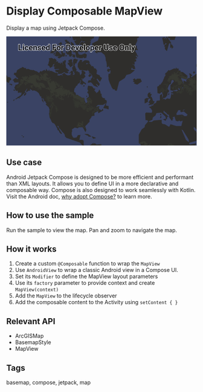# Display Composable MapView

Display a map using Jetpack Compose.

![Image of display composable mapview](display-composable-mapview.png)

## Use case

Android Jetpack Compose is designed to be more efficient and performant than XML layouts. It allows you to define UI in a more declarative and composable way. Compose is also designed to work seamlessly with Kotlin. Visit the Android doc, [why adopt Compose?](https://developer.android.com/jetpack/compose/why-adopt) to learn more.

## How to use the sample

Run the sample to view the map. Pan and zoom to navigate the map.

## How it works

1. Create a custom `@Composable` function to wrap the `MapView`
2. Use `AndroidView` to wrap a classic Android view in a Compose UI.
3. Set its `Modifier` to define the MapView layout parameters
4. Use its `factory` parameter to provide context and create `MapView(context)`
5. Add the `MapView` to the lifecycle observer
6. Add the composable content to the Activity using `setContent { }` 

## Relevant API

* ArcGISMap
* BasemapStyle
* MapView

## Tags

basemap, compose, jetpack, map

